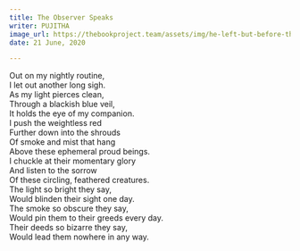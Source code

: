 ```yaml
---
title: The Observer Speaks
writer: PUJITHA
image_url: https://thebookproject.team/assets/img/he-left-but-before-that-he-told-me-one-thing-which-left-me-with-a-questioning-my-own-thoughts-10.png
date: 21 June, 2020

---
```

Out on my nightly routine,  
I let out another long sigh.  
As my light pierces clean,  
Through a blackish blue veil,  
It holds the eye of my companion.  
I push the weightless red  
Further down into the shrouds  
Of smoke and mist that hang  
Above these ephemeral proud beings.  
I chuckle at their momentary glory  
And listen to the sorrow  
Of these circling, feathered creatures.  
The light so bright they say,  
Would blinden their sight one day.  
The smoke so obscure they say,  
Would pin them to their greeds every day.  
Their deeds so bizarre they say,  
Would lead them nowhere in any way.